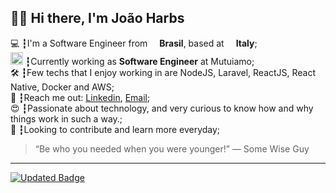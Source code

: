## 👨‍💻 Hi there, I'm João Harbs
💻 ┇I'm a Software Engineer from <b><img src="https://cdn-icons-png.flaticon.com/512/330/330430.png" width="15"/>Brasil</b>, based at <b><img src="https://cdn-icons-png.flaticon.com/512/555/555668.png" width="15"/>Italy</b>;<br />
<img src="https://cdn-icons-png.flaticon.com/512/1688/1688400.png" width="20"/> ┇Currently working as **Software Engineer** at Mutuiamo;<br />
🛠 ┇Few techs that I enjoy working in are NodeJS, Laravel, ReactJS, React Native, Docker and AWS;<br />
📮 ┇Reach me out: [Linkedin](https://www.linkedin.com/in/joaopedroharbs/), [Email](mailto:harbspj@gmail.com);<br />
😍 ┇Passionate about technology, and very curious to know how and why things work in such a way.;<br />
🎯 ┇Looking to contribute and learn more everyday;<br />

> “Be who you needed when you were younger!”
― Some Wise Guy

---

[![Updated Badge](https://badges.pufler.dev/updated/devbarba/devbarba)](https://badges.pufler.dev)

